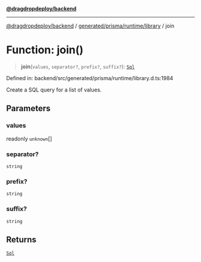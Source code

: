[**@dragdropdeploy/backend**](../../../../../README.md)

***

[@dragdropdeploy/backend](../../../../../README.md) / [generated/prisma/runtime/library](../README.md) / join

# Function: join()

> **join**(`values`, `separator?`, `prefix?`, `suffix?`): [`Sql`](../classes/Sql.md)

Defined in: backend/src/generated/prisma/runtime/library.d.ts:1984

Create a SQL query for a list of values.

## Parameters

### values

readonly `unknown`[]

### separator?

`string`

### prefix?

`string`

### suffix?

`string`

## Returns

[`Sql`](../classes/Sql.md)
